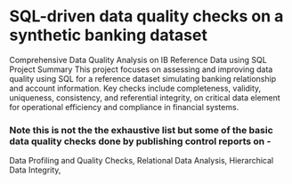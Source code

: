 # SQL-driven data quality checks on a synthetic banking dataset
Comprehensive Data Quality Analysis on IB Reference Data using SQL
Project Summary
This project focuses on assessing and improving data quality using SQL for a reference dataset simulating banking relationship and account information. Key checks include completeness, validity, uniqueness, consistency, and referential integrity, on critical data element for operational efficiency and compliance in financial systems.
### Note this is not the the exhaustive list but some of the basic data quality checks done by publishing control reports on - 
Data Profiling and Quality Checks, 
Relational Data Analysis, 
Hierarchical Data Integrity,
